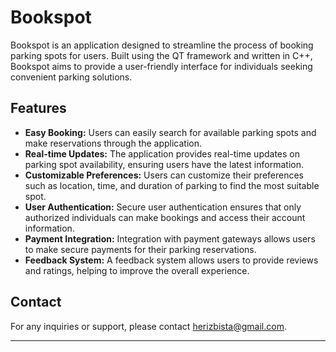 # Bookspot

Bookspot is an application designed to streamline the process of booking parking spots for users. Built using the QT framework and written in C++, Bookspot aims to provide a user-friendly interface for individuals seeking convenient parking solutions.

## Features

- **Easy Booking:** Users can easily search for available parking spots and make reservations through the application.
- **Real-time Updates:** The application provides real-time updates on parking spot availability, ensuring users have the latest information.
- **Customizable Preferences:** Users can customize their preferences such as location, time, and duration of parking to find the most suitable spot.
- **User Authentication:** Secure user authentication ensures that only authorized individuals can make bookings and access their account information.
- **Payment Integration:** Integration with payment gateways allows users to make secure payments for their parking reservations.
- **Feedback System:** A feedback system allows users to provide reviews and ratings, helping to improve the overall experience.
  
## Contact

For any inquiries or support, please contact [herizbista@gmail.com](mailto:herizbista@gmail.com).

---
